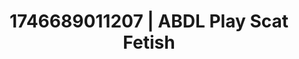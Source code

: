 ---
categories:
- AI-generated
- Softcore surrealism
- Sensual choreography
- Kinky fairytales
- ASMR
- Mid-century kink
- Cosplay
- 3D erotic games
image: /assets/images/1746689011207.jpg
layout: post
seo:
  description: Featured content with sensual ABDL Play, Scat Fetish. HD images available.
  keywords: ABDL Play, Scat Fetish
  og_image: /assets/images/1746689011207.jpg
  schema_type: VisualArtwork
tags:
- ABDL Play
- '#1746689011207'
- Scat Fetish
title: 1746689011207 | ABDL Play Scat Fetish
---